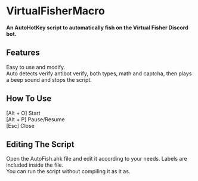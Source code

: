 # VirtualFisherMacro
**An AutoHotKey script to automatically fish on the Virtual Fisher Discord bot.**

## Features
Easy to use and modify.\
Auto detects verify antibot verify, both types, math and captcha, then plays a beep sound and stops the script.

## How To Use
[Alt + O] Start\
[Alt + P] Pause/Resume\
[Esc] Close

## Editing The Script
Open the AutoFish.ahk file and edit it according to your needs. Labels are included inside the file.\
You can run the script without compiling it as it as.
